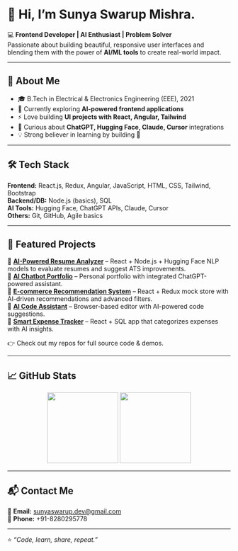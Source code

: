 # 👋 Hi, I’m Sunya Swarup Mishra.

💻 **Frontend Developer | AI Enthusiast | Problem Solver**  
Passionate about building beautiful, responsive user interfaces and blending them with the power of **AI/ML tools** to create real-world impact.  

---

## 🚀 About Me  
- 🎓 B.Tech in Electrical & Electronics Engineering (EEE), 2021  
- 🌱 Currently exploring **AI-powered frontend applications**  
- ⚡ Love building **UI projects with React, Angular, Tailwind**  
- 🤖 Curious about **ChatGPT, Hugging Face, Claude, Cursor** integrations  
- 💡 Strong believer in learning by building 💯  

---

## 🛠️ Tech Stack  
**Frontend:** React.js, Redux, Angular, JavaScript, HTML, CSS, Tailwind, Bootstrap  
**Backend/DB:** Node.js (basics), SQL  
**AI Tools:** Hugging Face, ChatGPT APIs, Claude, Cursor  
**Others:** Git, GitHub, Agile basics  

---

## 🌟 Featured Projects  
🔹 **[AI-Powered Resume Analyzer](#)** – React + Node.js + Hugging Face NLP models to evaluate resumes and suggest ATS improvements.  
🔹 **[AI Chatbot Portfolio](#)** – Personal portfolio with integrated ChatGPT-powered assistant.  
🔹 **[E-commerce Recommendation System](#)** – React + Redux mock store with AI-driven recommendations and advanced filters.  
🔹 **[AI Code Assistant](#)** – Browser-based editor with AI-powered code suggestions.  
🔹 **[Smart Expense Tracker](#)** – React + SQL app that categorizes expenses with AI insights.  

👉 Check out my repos for full source code & demos.  

---

## 📈 GitHub Stats  
<p align="center">
  <img src="https://github-readme-stats.vercel.app/api?username=sunyaswarup-dev&show_icons=true&theme=tokyonight" height="160"/>
  <img src="https://github-readme-stats.vercel.app/api/top-langs/?username=sunyaswarup-dev&layout=compact&theme=tokyonight" height="160"/>
</p>

---

## 📬 Contact Me  
📧 **Email:** [sunyaswarup.dev@gmail.com](mailto:sunyaswarup.dev@gmail.com)  
📱 **Phone:** +91-8280295778  

---

⭐️ *“Code, learn, share, repeat.”*  

